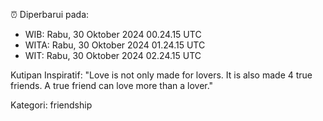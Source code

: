 ⏰ Diperbarui pada:
- WIB: Rabu, 30 Oktober 2024 00.24.15 UTC
- WITA: Rabu, 30 Oktober 2024 01.24.15 UTC
- WIT: Rabu, 30 Oktober 2024 02.24.15 UTC

Kutipan Inspiratif:
"Love is not only made for lovers. It is also made 4 true friends. A true friend can love more than a lover."


Kategori: friendship

